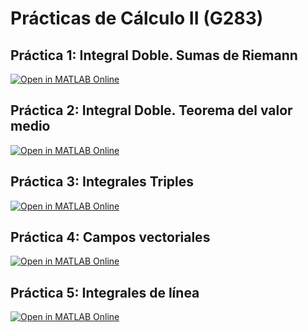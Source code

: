 # Prácticas de Cálculo II (G283)

## Práctica 1: Integral Doble. Sumas de Riemann

[![Open in MATLAB Online](https://www.mathworks.com/images/responsive/global/open-in-matlab-online.svg)](https://matlab.mathworks.com/open/github/v1?repo=InMaths/Practicas_MATLAB&file=G283_Calculo_II/practica1.mlx)

## Práctica 2: Integral Doble. Teorema del valor medio

[![Open in MATLAB Online](https://www.mathworks.com/images/responsive/global/open-in-matlab-online.svg)](https://matlab.mathworks.com/open/github/v1?repo=InMaths/Practicas_MATLAB&file=G283_Calculo_II/practica2.mlx)

## Práctica 3: Integrales Triples

[![Open in MATLAB Online](https://www.mathworks.com/images/responsive/global/open-in-matlab-online.svg)](https://matlab.mathworks.com/open/github/v1?repo=InMaths/Practicas_MATLAB&file=G283_Calculo_II/practica3.mlx)

## Práctica 4: Campos vectoriales

[![Open in MATLAB Online](https://www.mathworks.com/images/responsive/global/open-in-matlab-online.svg)](https://matlab.mathworks.com/open/github/v1?repo=InMaths/Practicas_MATLAB&file=G283_Calculo_II/practica4.mlx)

## Práctica 5: Integrales de línea

[![Open in MATLAB Online](https://www.mathworks.com/images/responsive/global/open-in-matlab-online.svg)](https://matlab.mathworks.com/open/github/v1?repo=InMaths/Practicas_MATLAB&file=G283_Calculo_II/practica5.mlx)
